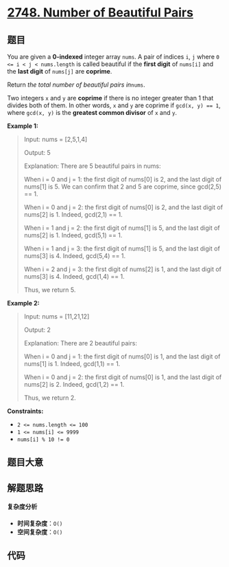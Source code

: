# [2748. Number of Beautiful Pairs](https://leetcode.com/problems/number-of-beautiful-pairs/)

## 题目

You are given a **0-indexed** integer array `nums`. A pair of indices `i`, `j`
where `0 <= i < j < nums.length` is called beautiful if the **first digit** of
`nums[i]` and the **last digit** of `nums[j]` are **coprime**.

Return _the total number of beautiful pairs in_`nums`.

Two integers `x` and `y` are **coprime** if there is no integer greater than 1
that divides both of them. In other words, `x` and `y` are coprime if `gcd(x,
y) == 1`, where `gcd(x, y)` is the **greatest common divisor** of `x` and `y`.

**Example 1:**

> Input: nums = [2,5,1,4]
>
> Output: 5
>
> Explanation: There are 5 beautiful pairs in nums:
>
> When i = 0 and j = 1: the first digit of nums[0] is 2, and the last digit of nums[1] is 5. We can confirm that 2 and 5 are coprime, since gcd(2,5) == 1.
>
> When i = 0 and j = 2: the first digit of nums[0] is 2, and the last digit of nums[2] is 1. Indeed, gcd(2,1) == 1.
>
> When i = 1 and j = 2: the first digit of nums[1] is 5, and the last digit of nums[2] is 1. Indeed, gcd(5,1) == 1.
>
> When i = 1 and j = 3: the first digit of nums[1] is 5, and the last digit of nums[3] is 4. Indeed, gcd(5,4) == 1.
>
> When i = 2 and j = 3: the first digit of nums[2] is 1, and the last digit of nums[3] is 4. Indeed, gcd(1,4) == 1.
>
> Thus, we return 5.

**Example 2:**

> Input: nums = [11,21,12]
>
> Output: 2
>
> Explanation: There are 2 beautiful pairs:
>
> When i = 0 and j = 1: the first digit of nums[0] is 1, and the last digit of nums[1] is 1. Indeed, gcd(1,1) == 1.
>
> When i = 0 and j = 2: the first digit of nums[0] is 1, and the last digit of nums[2] is 2. Indeed, gcd(1,2) == 1.
>
> Thus, we return 2.

**Constraints:**

- `2 <= nums.length <= 100`
- `1 <= nums[i] <= 9999`
- `nums[i] % 10 != 0`

## 题目大意

## 解题思路

#### 复杂度分析

- **时间复杂度**：`O()`
- **空间复杂度**：`O()`

## 代码

```javascript

```
